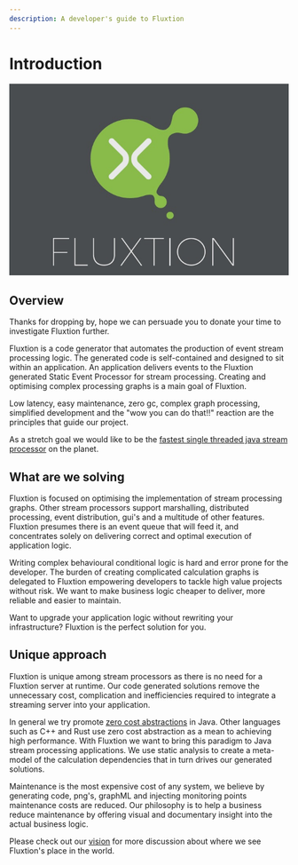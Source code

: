 ```yaml
---
description: A developer's guide to Fluxtion
---
```


# Introduction

![](.gitbook/assets/flxution-1.jpg)

## Overview

Thanks for dropping by, hope we can persuade you to donate your time to investigate Fluxtion further.

Fluxtion is a code generator that automates the production of event stream processing logic. The generated code is self-contained and designed to sit within an application. An application delivers events to the Fluxtion generated Static Event Processor for stream processing. Creating and optimising complex processing graphs is a main goal of Fluxtion.

Low latency, easy maintenance, zero gc, complex graph processing, simplified development and the "wow you can do that!!" reaction are the principles that guide our project.

As a stretch goal we would like to be the [fastest single threaded java stream processor](https://github.com/v12technology/fluxtion-quickstart/blob/master/README.md#run) on the planet.

## What are we solving

Fluxtion is focused on optimising the implementation of stream processing graphs. Other stream processors support marshalling, distributed processing, event distribution, gui's and a multitude of other features. Fluxtion presumes there is an event queue that will feed it, and concentrates solely on delivering correct and optimal execution of application logic. 

Writing complex behavioural conditional logic is hard and error prone for the developer. The burden of creating complicated calculation graphs is delegated to Fluxtion empowering developers to tackle high value projects without risk. We want to make business logic cheaper to deliver, more reliable and easier to maintain.

Want to upgrade your application logic without rewriting your infrastructure? Fluxtion is the perfect solution for you.

## Unique approach

Fluxtion is unique among stream processors as there is no need for a Fluxtion server at runtime. Our code generated solutions remove the unnecessary cost, complication and inefficiencies required to integrate a streaming server into your application. 

In general we try promote [zero cost abstractions](http://matthewfl.com/2114/programming/cost-of-abstractions) in Java. Other languages such as C++ and Rust use zero cost abstraction as a mean to achieving high performance. With Fluxtion we want to bring this paradigm to Java stream processing applications. We use static analysis to create a meta-model of the calculation dependencies that in turn drives our generated solutions.

Maintenance is the most expensive cost of any system, we believe by generating code, png's, graphML and injecting monitoring points maintenance costs are reduced. Our philosophy is to help a business reduce maintenance by offering visual and documentary insight into the actual business logic.

Please check out our [vision](https://github.com/v12technology/fluxtion/blob/master/VISION.md) for more discussion about where we see Fluxtion's place in the world.

